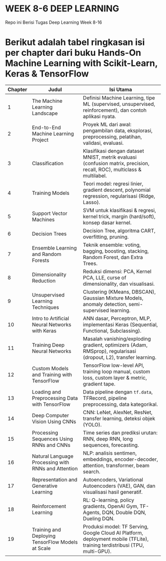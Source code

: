 # WEEK 8-6 DEEP LEARNING
Repo ini Berisi Tugas Deep Learning Week 8-16

# Berikut adalah tabel ringkasan isi per chapter dari buku Hands-On Machine Learning with Scikit-Learn, Keras & TensorFlow 
| **Chapter** | **Judul**                                           | **Isi Utama**                                                                                                              |
| ----------- | --------------------------------------------------- | -------------------------------------------------------------------------------------------------------------------------- |
| 1           | The Machine Learning Landscape                      | Definisi Machine Learning, tipe ML (supervised, unsupervised, reinforcement), dan contoh aplikasi nyata.                   |
| 2           | End-to-End Machine Learning Project                 | Proyek ML dari awal: pengambilan data, eksplorasi, preprocessing, pelatihan, validasi, evaluasi.                           |
| 3           | Classification                                      | Klasifikasi dengan dataset MNIST, metrik evaluasi (confusion matrix, precision, recall, ROC), multiclass & multilabel.     |
| 4           | Training Models                                     | Teori model: regresi linier, gradient descent, polynomial regression, regularisasi (Ridge, Lasso).                         |
| 5           | Support Vector Machines                             | SVM untuk klasifikasi & regresi, kernel trick, margin (hard/soft), konsep dasar kernel.                                    |
| 6           | Decision Trees                                      | Decision Tree, algoritma CART, overfitting, pruning.                                                                       |
| 7           | Ensemble Learning and Random Forests                | Teknik ensemble: voting, bagging, boosting, stacking, Random Forest, dan Extra Trees.                                      |
| 8           | Dimensionality Reduction                            | Reduksi dimensi: PCA, Kernel PCA, LLE, curse of dimensionality, dan visualisasi.                                           |
| 9           | Unsupervised Learning Techniques                    | Clustering (KMeans, DBSCAN), Gaussian Mixture Models, anomaly detection, semi-supervised learning.                         |
| 10          | Intro to Artificial Neural Networks with Keras      | ANN dasar, Perceptron, MLP, implementasi Keras (Sequential, Functional, Subclassing).                                      |
| 11          | Training Deep Neural Networks                       | Masalah vanishing/exploding gradient, optimizers (Adam, RMSprop), regularisasi (dropout, L2), transfer learning.           |
| 12          | Custom Models and Training with TensorFlow          | TensorFlow low-level API, training loop manual, custom loss, custom layer & metric, gradient tape.                         |
| 13          | Loading and Preprocessing Data with TensorFlow      | Data pipeline dengan `tf.data`, TFRecord, pipeline preprocessing, data kategorikal.                                        |
| 14          | Deep Computer Vision Using CNNs                     | CNN: LeNet, AlexNet, ResNet, transfer learning, deteksi objek (YOLO).                                                      |
| 15          | Processing Sequences Using RNNs and CNNs            | Time series dan prediksi urutan: RNN, deep RNN, long sequences, forecasting.                                               |
| 16          | Natural Language Processing with RNNs and Attention | NLP: analisis sentimen, embeddings, encoder-decoder, attention, transformer, beam search.                                  |
| 17          | Representation and Generative Learning              | Autoencoders, Variational Autoencoders (VAE), GAN, dan visualisasi hasil generatif.                                        |
| 18          | Reinforcement Learning                              | RL: Q-learning, policy gradients, OpenAI Gym, TF-Agents, DQN, Double DQN, Dueling DQN.                                     |
| 19          | Training and Deploying TensorFlow Models at Scale   | Produksi model: TF Serving, Google Cloud AI Platform, deployment mobile (TFLite), training terdistribusi (TPU, multi-GPU). |
